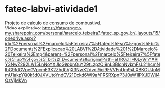 # fatec-labvi-atividade1

Projeto de calculo de consumo de combustivel. \
Video explicativo: https://fatecspgov-my.sharepoint.com/personal/marcelo_teixeira7_fatec_sp_gov_br/_layouts/15/onedrive.aspx?id=%2Fpersonal%2Fmarcelo%5Fteixeira7%5Ffatec%5Fsp%5Fgov%5Fbr%2FDocuments%2FExplicacao%20LABVI%2DAtividade%201%2DMarcelo%20Teixeira%2Emp4&parent=%2Fpersonal%2Fmarcelo%5Fteixeira7%5Ffatec%5Fsp%5Fgov%5Fbr%2FDocuments&originalPath=aHR0cHM6Ly9mYXRlY3NwZ292LW15LnNoYXJlcG9pbnQuY29tLzp2Oi9nL3BlcnNvbmFsL21hcmNlbG9fdGVpeGVpcmE3X2ZhdGVjX3NwX2dvdl9ici9FVVFnUm94LXBKOUJpMmU1akpYQ0k5d0JXVUtoYndQV21Dckd6Wl9aM1RSRXpnP3J0aW1lPXJDWjI4QzVjMkVn